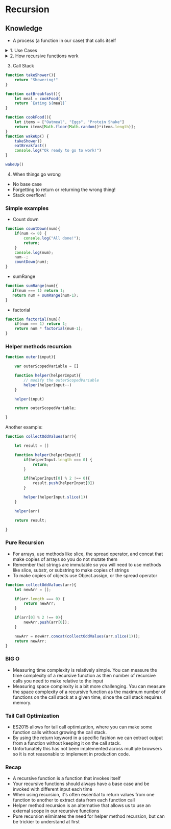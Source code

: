 # Recursion

## Knowledge

- A process (a function in our case) that calls itself

<details><summary>1. Use Cases</summary>

- JSON.parse / JSON.stringify
- document.getElementById and DOM traversal algorithms
- Object traversal
- Very common with more complex algorithms
- It's sometimes a cleaner alternative to iteration
</details>

<details><summary>2. How recursive functions work</summary>
Invoke the same function with a different input until you reach your base case!
- Base case: The condition when the recursion ends.
- Recursive Call
</details>

3. Call Stack

```js
function takeShower(){
    return "Showering!"
}

function eatBreakfast(){
    let meal = cookFood()
    return `Eating ${meal}`
}

function cookFood(){
    let items = ["Oatmeal", "Eggs", "Protein Shake"]
    return items[Math.floor(Math.random()*items.length)];
}
function wakeUp() {
    takeShower()
    eatBreakfast()
    console.log("Ok ready to go to work!")
}

wakeUp()
```

4. When things go wrong

- No base case
- Forgetting to return or returning the wrong thing!
- Stack overflow!

### Simple examples

- Count down
```js
function countDown(num){
    if(num <= 0) {
        console.log("All done!");
        return;
    }
    console.log(num);
    num--;
    countDown(num);
}
```

- sumRange

```js
function sumRange(num){
   if(num === 1) return 1;
   return num + sumRange(num-1);
}
```
- factorial

```js
function factorial(num){
    if(num === 1) return 1;
    return num * factorial(num-1);
}
```
### Helper methods recursion

```js
function outer(input){

    var outerScopedVariable = []

    function helper(helperInput){
        // modify the outerScopedVariable
        helper(helperInput--)
    }

    helper(input)

    return outerScopedVariable;

}
```
Another example:
```js
function collectOddValues(arr){

    let result = []

    function helper(helperInput){
        if(helperInput.length === 0) {
            return;
        }

        if(helperInput[0] % 2 !== 0){
            result.push(helperInput[0])
        }

        helper(helperInput.slice(1))
    }

    helper(arr)

    return result;

}
```

### Pure Recursion

- For arrays, use methods like slice, the spread operator, and concat that make copies of arrays so you do not mutate them
- Remember that strings are immutable so you will need to use methods like slice, substr, or substring to make copies of strings
- To make copies of objects use Object.assign, or the spread operator

```js
function collectOddValues(arr){
    let newArr = [];

    if(arr.length === 0) {
        return newArr;
    }

    if(arr[0] % 2 !== 0){
        newArr.push(arr[0]);
    }

    newArr = newArr.concat(collectOddValues(arr.slice(1)));
    return newArr;
}
```

### BIG O

- Measuring time complexity is relatively simple. You can measure the time complexity of a recursive function as then number of recursive calls you need to make relative to the input
- Measuring space complexity is a bit more challenging. You can measure the space complexity of a recursive function as the maximum number of functions on the call stack at a given time, since the call stack requires memory.


### Tail Call Optimization

- ES2015 allows for tail call optimization, where you can make some function calls without growing the call stack.
- By using the return keyword in a specific fashion we can extract output from a function without keeping it on the call stack.
- Unfortunately this has not been implemented across multiple browsers so it is not reasonable to implement in production code.


### Recap

- A recursive function is a function that invokes itself
- Your recursive functions should always have a base case and be invoked with different input each time
- When using recursion, it's often essential to return values from one function to another to extract data from each function call
- Helper method recursion is an alternative that allows us to use an external scope in our recursive functions
- Pure recursion eliminates the need for helper method recursion, but can be trickier to understand at first
